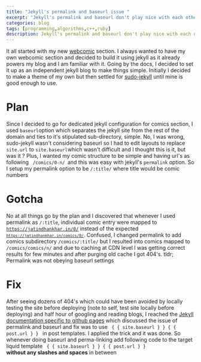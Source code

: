 ```yaml
---
title: "Jekyll's permalink and baseurl issue "
excerpt: "Jekyll's permalink and baseurl don't play nice with each other and how to fix it. It all started with my new webcomic section"
categories: blog
tags: [programming,algorithms,c++,ruby]
description: Jekyll's permalink and baseurl don't play nice with each other and how to fix it
---
```


It all started with my new [webcomic](/comics) section. I always wanted to have my own webcomic section and decided to build it using jekyll as it already powers my blog and I am familiar with it. Going by the docs, I decided to set it up as an independent jekyll blog to make things simple. Initially I decided to make  a theme of my own but then settled for [sudo-jekyll](https://github.com/oneohthree/sudo-jekyll) until mine is good enough to use.

# Plan


Since I decided to go for dedicated jekyll configuration for comics section, I used <code>baseurl</code>option which separates the jekyll site from the rest of the domain and ties to it's stipulated sub-directory, simple. No, I was wrong, sudo-jekyll wasn't considering baseurl so I had to edit layouts to replace <code>site.url</code> to <code>site.baseurl</code>which wasn't difficult and I thought this is it, but was it ?
Plus, I wanted my comic structure to be simple and having url's as following <code> /comics/0-n/ </code>and this was easy with jekyll's <code>permalink</code> option. So I setup my permalink option to be <code>/:title/</code> where title would be comic numbers

# Gotcha

No at all things go by the plan and I discovered that whenever I used permalink as <code>/:title</code>, individual comic entry were mapped to <code>https://jatindhankhar.in/0/</code> instead of the expected <code><code>https://jatindhankhar.in/comics/0/</code></code>. Confused, I changed permalink to add comics subdirectory <code>/comics/:title/</code> but I resulted into comics mapped to <code>/comics/comics/n/</code> and due to caching at CDN level I was getting correct results for few minutes and after purging old cache I got 404's.
tldr; Permalink was not obeying baseurl settings

# Fix

After seeing dozens of 404's which could have been avoided by locally testing the site before deploying (note to self, test site locally before deploying) and half hour of googling and reading blogs, I reached the [Jekyll documentation specific to github pages](http://jekyllrb.com/docs/github-pages/) which discussed the issue of permalink and baseurl and fix was to use <code> { { site.baseurl } } { { post.url } } </code> in post templates. I applied the trick and it was done. So whenever doing baseurl and perma-linking add following code to the target liquid template
<code> { { site.baseurl } } { { post.url } } </code> <b> without any slashes and spaces</b> in between
